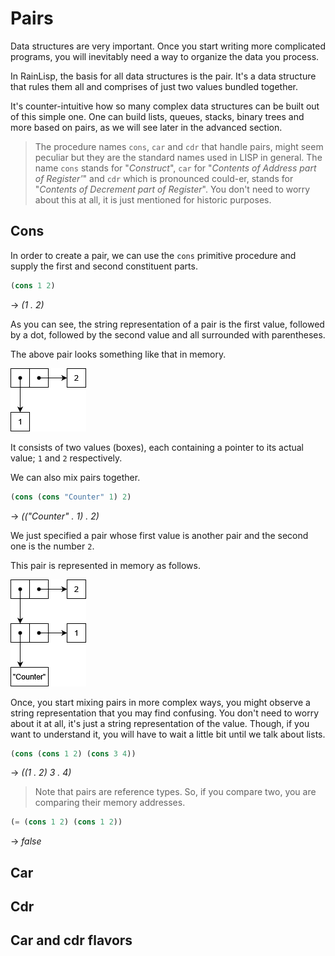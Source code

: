 ﻿# Pairs
Data structures are very important. Once you start writing more complicated programs, you will
inevitably need a way to organize the data you process.

In RainLisp, the basis for all data structures is the pair. It's a data structure that rules them
all and comprises of just two values bundled together.

It's counter-intuitive how so many complex data structures can be built out of this simple one.
One can build lists, queues, stacks, binary trees and more based on pairs, as we will see later in the advanced section.

> The procedure names `cons`, `car` and `cdr` that handle pairs, might seem peculiar but they are the
standard names used in LISP in general. The name `cons` stands for "*Construct*", `car` for "*Contents of Address part of Register'*"
and `cdr` which is pronounced could-er, stands for "*Contents of Decrement part of Register*".
You don't need to worry about this at all, it is just mentioned for historic purposes.

## Cons
In order to create a pair, we can use the `cons` primitive procedure and supply the first and second
constituent parts.

```scheme
(cons 1 2)
```
-> *(1 . 2)*

As you can see, the string representation of a pair is the first value, followed by a dot, followed by
the second value and all surrounded with parentheses.

The above pair looks something like that in memory.

![simple-pair](img/simple-pair.png)

It consists of two values (boxes), each containing a pointer to its actual value; `1` and `2` respectively.

We can also mix pairs together.

```scheme
(cons (cons "Counter" 1) 2)
```
-> *(("Counter" . 1) . 2)*

We just specified a pair whose first value is another pair and the second one is the number `2`.

This pair is represented in memory as follows.

![complex-pair](img/complex-pair.png)

Once, you start mixing pairs in more complex ways, you might observe a string representation
that you may find confusing. You don't need to worry about it at all, it's just a string
representation of the value. Though, if you want to understand it, you will have to wait a little
bit until we talk about lists.

```scheme
(cons (cons 1 2) (cons 3 4))
```
-> *((1 . 2) 3 . 4)*

> Note that pairs are reference types. So, if you compare two, you are comparing their memory addresses.

```scheme
(= (cons 1 2) (cons 1 2))
```
-> *false*

## Car

## Cdr

## Car and cdr flavors
